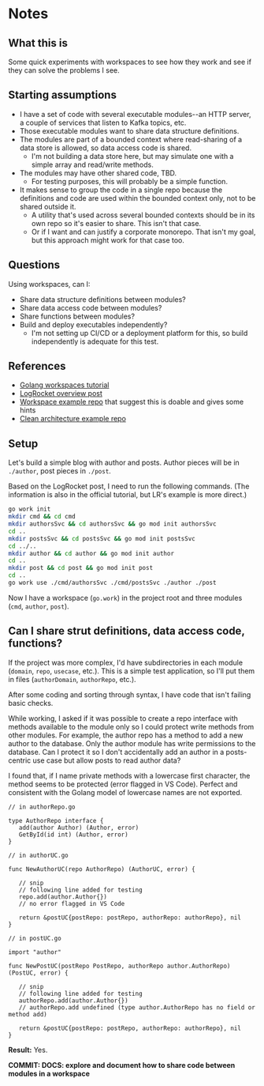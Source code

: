 # Notes

## What this is

Some quick experiments with workspaces to see how they work and see if they can solve the problems I see.

## Starting assumptions

* I have a set of code with several executable modules--an HTTP server, a couple of services that listen to Kafka topics, etc.
* Those executable modules want to share data structure definitions.
* The modules are part of a bounded context where read-sharing of a data store is allowed, so data access code is shared.
  * I'm not building a data store here, but may simulate one with a simple array and read/write methods.
* The modules may have other shared code, TBD.
  * For testing purposes, this will probably be a simple function.
* It makes sense to group the code in a single repo because the definitions and code are used within the bounded context only, not to be shared outside it.
  * A utility that's used across several bounded contexts should be in its own repo so it's easier to share. This isn't that case.
  * Or if I want and can justify a corporate monorepo. That isn't my goal, but this approach might work for that case too.

## Questions

Using workspaces, can I:

* Share data structure definitions between modules?
* Share data access code between modules?
* Share functions between modules?
* Build and deploy executables independently?
  * I'm not setting up CI/CD or a deployment platform for this, so build independently is adequate for this test.

## References

* [Golang workspaces tutorial](https://go.dev/doc/tutorial/workspaces)
* [LogRocket overview post](https://blog.logrocket.com/go-workspaces-multi-module-local-development/)
* [Workspace example repo](https://github.com/xmlking/go-workspace) that suggest this is doable and gives some hints
* [Clean architecture example repo](https://github.com/bxcodec/go-clean-arch)

## Setup

Let's build a simple blog with author and posts. Author pieces will be in `./author`, post pieces in `./post`.

Based on the LogRocket post, I need to run the following commands. (The information is also in the official tutorial, but LR's example is more direct.)

```bash
go work init
mkdir cmd && cd cmd
mkdir authorsSvc && cd authorsSvc && go mod init authorsSvc
cd ..
mkdir postsSvc && cd postsSvc && go mod init postsSvc
cd ../..
mkdir author && cd author && go mod init author
cd ..
mkdir post && cd post && go mod init post
cd ..
go work use ./cmd/authorsSvc ./cmd/postsSvc ./author ./post
```

Now I have a workspace (`go.work`) in the project root and three modules (`cmd`, `author`, `post`).

## Can I share strut definitions, data access code, functions?

If the project was more complex, I'd have subdirectories in each module (`domain`, `repo`, `usecase`, etc.). This is a simple test application, so I'll put them in files (`authorDomain`, `authorRepo`, etc.).

After some coding and sorting through syntax, I have code that isn't failing basic checks.

While working, I asked if it was possible to create a repo interface with methods available to the module only so I could protect write methods from other modules. For example, the author repo has a method to add a new author to the database. Only the author module has write permissions to the database. Can I protect it so I don't accidentally add an author in a posts-centric use case but allow posts to read author data?

I found that, if I name private methods with a lowercase first character, the method seems to be protected (error flagged in VS Code). Perfect and consistent with the Golang model of lowercase names are not exported.

```golang
// in authorRepo.go

type AuthorRepo interface {
   add(author Author) (Author, error)
   GetById(id int) (Author, error)
}

// in authorUC.go

func NewAuthorUC(repo AuthorRepo) (AuthorUC, error) {

   // snip
   // following line added for testing
   repo.add(author.Author{}) 
   // no error flagged in VS Code

   return &postUC{postRepo: postRepo, authorRepo: authorRepo}, nil
}

// in postUC.go

import "author"

func NewPostUC(postRepo PostRepo, authorRepo author.AuthorRepo) (PostUC, error) {

   // snip
   // following line added for testing
   authorRepo.add(author.Author{}) 
   // authorRepo.add undefined (type author.AuthorRepo has no field or method add)

   return &postUC{postRepo: postRepo, authorRepo: authorRepo}, nil
}
```

**Result:** Yes.

**COMMIT: DOCS: explore and document how to share code between modules in a workspace**
